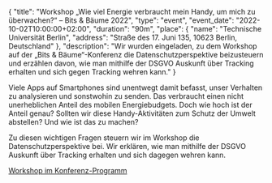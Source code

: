 {
    "title": "Workshop „Wie viel Energie verbraucht mein Handy, um mich zu überwachen?“ – Bits & Bäume 2022",
    "type": "event",
    "event_date": "2022-10-02T10:00:00+02:00",
    "duration": "90m",
    "place": {
        "name": "Technische Universität Berlin",
        "address": "Straße des 17. Juni 135, 10623 Berlin, Deutschland"
    },
    "description": "Wir wurden eingeladen, zu dem Workshop auf der „Bits & Bäume“-Konferenz die Datenschutzperspektive beizusteuern und erzählen davon, wie man mithilfe der DSGVO Auskunft über Tracking erhalten und sich gegen Tracking wehren kann."
}

Viele Apps auf Smartphones sind unentwegt damit befasst, unser Verhalten zu analysieren und sonstwohin zu senden. Das verbraucht einen nicht unerheblichen Anteil des mobilen Energiebudgets. Doch wie hoch ist der Anteil genau? Sollten wir diese Handy-Aktivitäten zum Schutz der Umwelt abstellen? Und wie ist das zu machen?

Zu diesen wichtigen Fragen steuern wir im Workshop die Datenschutzperspektive bei. Wir erklären, wie man mithilfe der DSGVO Auskunft über Tracking erhalten und sich dagegen wehren kann.

[Workshop im Konferenz-Programm](https://fahrplan22.bits-und-baeume.org/bitsundbaeume/talk/CGDAWX/)
